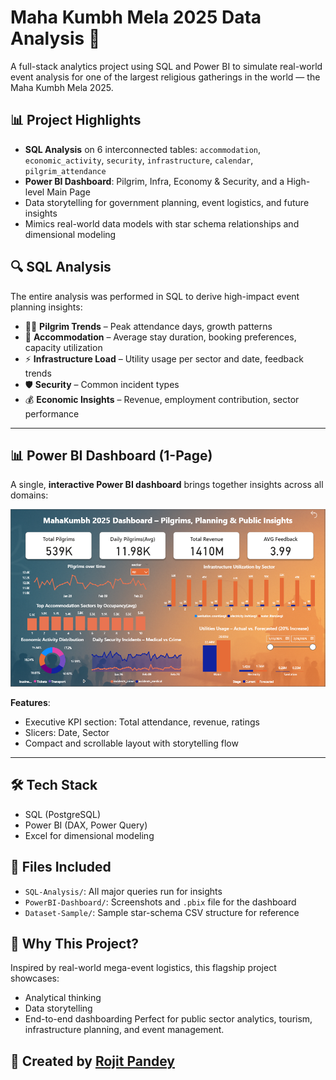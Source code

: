 # Maha Kumbh Mela 2025 Data Analysis 🚩
A full-stack analytics project using SQL and Power BI to simulate real-world event analysis for one of the largest religious gatherings in the world — the Maha Kumbh Mela 2025.

## 📊 Project Highlights
- **SQL Analysis** on 6 interconnected tables: `accommodation`, `economic_activity`, `security`, `infrastructure`, `calendar`, `pilgrim_attendance`
- **Power BI Dashboard**: Pilgrim, Infra, Economy & Security, and a High-level Main Page
- Data storytelling for government planning, event logistics, and future insights
- Mimics real-world data models with star schema relationships and dimensional modeling

## 🔍 SQL Analysis

The entire analysis was performed in SQL to derive high-impact event planning insights:

- 🧍‍♂️ **Pilgrim Trends** – Peak attendance days, growth patterns  
- 🏨 **Accommodation** – Average stay duration, booking preferences, capacity utilization  
- ⚡ **Infrastructure Load** – Utility usage per sector and date, feedback trends  
- 🛡️ **Security** – Common incident types  
- 💰 **Economic Insights** – Revenue, employment contribution, sector performance  

---

## 📊 Power BI Dashboard (1-Page)

A single, **interactive Power BI dashboard** brings together insights across all domains:

![Dashboard Preview](https://github.com/Rp363/Maha-Kumbh-Mela-2025-Data-Analysis/blob/ce02b53ad68b426c7f4c6c73ce1de659bd258990/images/Dashboard.png)

**Features**:
- Executive KPI section: Total attendance, revenue, ratings
- Slicers: Date, Sector
- Compact and scrollable layout with storytelling flow

---

## 🛠 Tech Stack
- SQL (PostgreSQL)
- Power BI (DAX, Power Query)
- Excel for dimensional modeling

## 📂 Files Included
- `SQL-Analysis/`: All major queries run for insights
- `PowerBI-Dashboard/`: Screenshots and `.pbix` file for the dashboard
- `Dataset-Sample/`: Sample star-schema CSV structure for reference

## 🎯 Why This Project?
Inspired by real-world mega-event logistics, this flagship project showcases:
- Analytical thinking
- Data storytelling
- End-to-end dashboarding
Perfect for public sector analytics, tourism, infrastructure planning, and event management.

## 📌 Created by [Rojit Pandey](https://www.linkedin.com/in/rojit-pandey-12b540236/)
